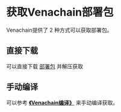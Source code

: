 # 获取Venachain部署包

Venachain提供了 2 种方式可以获取部署包。

## 直接下载

可以直接下载 [部署包](https://git-c.i.wxblockchain.com/vena/src/venachain/-/tags) 并解压获取

## 手动编译

可以参考 [**《Venachain编译》**](../6_深入使用指南/Venachain编译.md) 来手动编译获取。